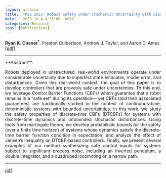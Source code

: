 ```yaml
---
layout: archive
title:  "RSS 2023: Robust Safety under Stochastic Uncertainty with Discrete-Time Control Barrier Functions"
date:   2023-10-4 4:35:00 -0800
categories: Research
tags: [Publications]
---
```

**Ryan K. Cosner<sup>&#42;</sup>**, Preston Culbertson, Andrew J. Taylor, and Aaron D. Ames. [[pdf]](https://www.roboticsproceedings.org/rss19/p084.pdf)


<hr>
**Abstract**:
<p align="justify">
Robots deployed in unstructured, real-world environments operate under considerable uncertainty due to imperfect state estimates, model error, and disturbances. Given this real-world context, the goal of this paper is to develop controllers that are provably safe under uncertainties. To this end, we leverage Control Barrier Functions (CBFs) which guarantee that a robot remains in a “safe set” during its operation— yet CBFs (and their associated guarantees) are traditionally studied in the context of continuous-time, deterministic systems with bounded uncertainties. In this work, we study the safety properties of discrete-time CBFs (DTCBFs) for systems with discrete-time dynamics and unbounded stochastic disturbances. Using tools from martingale theory, we develop probabilistic bounds for the safety (over a finite time horizon) of systems whose dynamics satisfy the discrete-time barrier function condition in expectation, and analyze the effect of Jensen’s inequality on DTCBF-based controllers. Finally, we present several examples of our method synthesizing safe control inputs for systems subject to significant process noise, including an inverted pendulum, a double integrator, and a quadruped locomoting on a narrow path.
</p>
<hr> 

[pdf](https://www.roboticsproceedings.org/rss19/p084.pdf). 